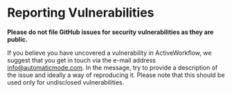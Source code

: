 # Reporting Vulnerabilities

**Please do not file GitHub issues for security vulnerabilities as they are
public.**

If you believe you have uncovered a vulnerability in ActiveWorkflow, we suggest
that you get in touch via the e-mail address
[info@automaticmode.com](mailto:info@automaticmode.com). In the message, try
to provide a description of the issue and ideally a way of reproducing it.
Please note that this should be used only for undisclosed vulnerabilities.
